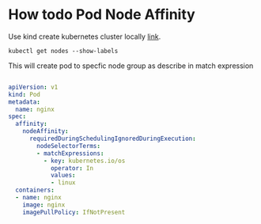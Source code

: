 # How todo Pod Node Affinity

Use kind create kubernetes cluster locally [link](https://github.com/nomansadiq11/devops-utils/blob/main/mac/kindcli.md).

```shell
kubectl get nodes --show-labels
```

This will create pod to specfic node group as describe in match expression

```yaml

apiVersion: v1
kind: Pod
metadata:
  name: nginx
spec:
  affinity:
    nodeAffinity:
      requiredDuringSchedulingIgnoredDuringExecution:
        nodeSelectorTerms:
        - matchExpressions:
          - key: kubernetes.io/os
            operator: In
            values:
            - linux
  containers:
  - name: nginx
    image: nginx
    imagePullPolicy: IfNotPresent

```